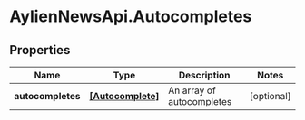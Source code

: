 # AylienNewsApi.Autocompletes

## Properties
Name | Type | Description | Notes
------------ | ------------- | ------------- | -------------
**autocompletes** | [**[Autocomplete]**](Autocomplete.md) | An array of autocompletes | [optional] 



